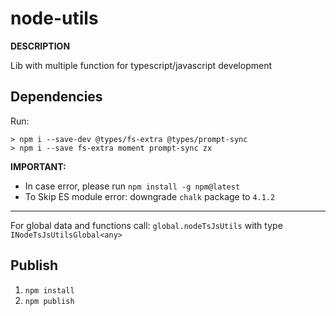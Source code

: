 # node-utils
**DESCRIPTION**

Lib with multiple function for typescript/javascript development

## Dependencies
Run:
```
> npm i --save-dev @types/fs-extra @types/prompt-sync
> npm i --save fs-extra moment prompt-sync zx
```

**IMPORTANT:**
- In case error, please run `npm install -g npm@latest`
- To Skip ES module error: downgrade `chalk` package to `4.1.2`

---

For global data and functions call: `global.nodeTsJsUtils` with type `INodeTsJsUtilsGlobal<any>`

## Publish

1. `npm install`
2. `npm publish`

